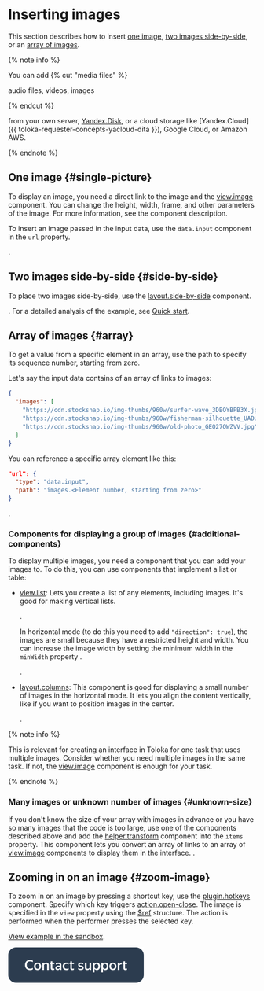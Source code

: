 # Inserting images

This section describes how to insert [one image](insert-images.md), [two images side-by-side](insert-images.md), or an [array of images](insert-images.md).

{% note info %}

You can add
{% cut "media files" %}

audio files, videos, images

{% endcut %}

 from your own server, [Yandex.Disk](../reference/helper.proxy.md), or a cloud storage like [Yandex.Cloud]({{ toloka-requester-concepts-yacloud-dita }}), Google Cloud, or Amazon AWS.

{% endnote %}



## One image {#single-picture}

To display an image, you need a direct link to the image and the [view.image](../reference/view.image.md) component. You can change the height, width, frame, and other parameters of the image. For more information, see the component description.

To insert an image passed in the input data, use the `data.input` component in the `url` property.

.


## Two images side-by-side {#side-by-side}

To place two images side-by-side, use the [layout.side-by-side](../reference/layout.side-by-side.md) component.

. For a detailed analysis of the example, see [Quick start](../quickstart.md).


## Array of images {#array}

To get a value from a specific element in an array, use the path to specify its sequence number, starting from zero.

Let's say the input data contains of an array of links to images:
```json
{
  "images": [
    "https://cdn.stocksnap.io/img-thumbs/960w/surfer-wave_3DBOYBPB3X.jpg",
    "https://cdn.stocksnap.io/img-thumbs/960w/fisherman-silhouette_UADULRRHEK.jpg",
    "https://cdn.stocksnap.io/img-thumbs/960w/old-photo_GEQ27OWZVV.jpg"
  ]
}
```
You can reference a specific array element like this:
```json
"url": {
  "type": "data.input",
  "path": "images.<Element number, starting from zero>"
}
```

.

### Components for displaying a group of images {#additional-components}

To display multiple images, you need a component that you can add your images to. To do this, you can use components that implement a list or table:
- [view.list](../reference/view.list.md): Lets you create a list of any elements, including images. It's good for making vertical lists.

    .

    In horizontal mode (to do this you need to add `"direction": true`), the images are small because they have a restricted height and width. You can increase the image width by setting the minimum width in the `minWidth` property .

    .

- [layout.columns](../reference/layout.columns.md): This component is good for displaying a small number of images in the horizontal mode. It lets you align the content vertically, like if you want to position images in the center.

    .

{% note info %}

This is relevant for creating an interface in Toloka for one task that uses multiple images. Consider whether you need multiple images in the same task. If not, the [view.image](../reference/view.image.md) component is enough for your task.

{% endnote %}


### Many images or unknown number of images {#unknown-size}

If you don't know the size of your array with images in advance or you have so many images that the code is too large, use one of the components described above and add the [helper.transform](../reference/helper.transform.md) component into the `items` property. This component lets you convert an array of links to an array of [view.image](../reference/view.image.md) components to display them in the interface.
.

## Zooming in on an image {#zoom-image}

To zoom in on an image by pressing a shortcut key, use the [plugin.hotkeys](../reference/plugin.hotkeys.md) component. Specify which key triggers [action.open-close](../reference/action.open-close.md). The image is specified in the `view` property using the [$ref](../best-practices/reuse.md) structure. The action is performed when the performer presses the selected key.

[View example in the sandbox](https://clck.ru/U3RyK).


[![](../_images/buttons/contact-support.svg)](../concepts/support.md)
